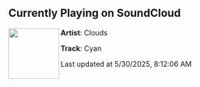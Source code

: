 ## Currently Playing on SoundCloud

[<img align="left" width="100" src="https://i1.sndcdn.com/artworks-vqNH0QLPEm83-0-t500x500.jpg">](https://soundcloud.com/cloudstechno/cyan-1)

**Artist**: Clouds 

**Track**: Cyan

Last updated at 5/30/2025, 8:12:06 AM
